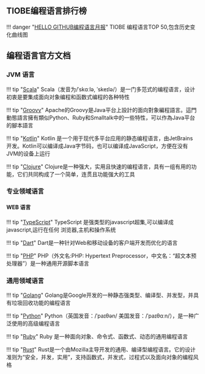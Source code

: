 ## TIOBE编程语言排行榜

!!! danger "[HELLO GITHUB编程语言月报](https://hellogithub.com/report/tiobe/)"
    TIOBE 编程语言TOP 50,包含历史变化曲线图


## 编程语言官方文档

### JVM 语言
       
!!! tip "[Scala](https://icopy.site/https://docs.scala-lang.org/)"
    Scala（发音为/ˈskɑːlə, ˈskeɪlə/）是一门多范式的编程语言，设计初衷是要集成面向对象编程和函数式编程的各种特性
       
!!! tip "[Groovy](https://icopy.site/https://groovy-lang.org.icopy.site/)"
    Apache的Groovy是Java平台上設計的面向對象編程語言。這門動態語言擁有類似Python、Ruby和Smalltalk中的一些特性，可以作為Java平台的腳本語言
       
!!! tip "[Kotlin](https://icopy.site/https://kotlinlang.org/)"
    Kotlin 是一个用于现代多平台应用的静态编程语言，由JetBrains 开发。Kotlin可以编译成Java字节码，也可以编译成JavaScript，方便在没有JVM的设备上运行
      
!!! tip "[Clojure](https://icopy.site/https://clojure.org/)"
    Clojure是一种强大，实用且快速的编程语言，具有一组有用的功能，它们共同构成了一个简单，连贯且功能强大的工具       

### 专业领域语言

#### WEB 语言

!!! tip "[TypeScript](https://icopy.site/https://www.typescriptlang.org.icopy.site/docs/home.html)"
    TypeScript 是强类型的javascript超集,可以编译成javascript,运行在任何
    浏览器,主机和操作系统

!!! tip "[Dart](https://icopy.site/https://dart.dev)"
    Dart是一种针对Web和移动设备的客户端开发而优化的语言

!!! tip "[PHP](https://php.net/manual/zh/)"
    PHP（外文名:PHP: Hypertext Preprocessor，中文名：“超文本预处理器”）是一种通用开源脚本语言


### 通用领域语言 

!!! tip "[Golang](https://icopy.site/https://golang.org/doc/)"
    Golang是Google开发的一种静态强类型、编译型、并发型，并具有垃圾回收功能的编程语言

!!! tip "[Python](https://icopy.site/https://docs.python.org/3/)"
    Python（英国发音：/ˈpaɪθən/ 美国发音：/ˈpaɪθɑːn/），是一种广泛使用的高级编程语言    
    
!!! tip "[Ruby](https://www.ruby-lang.org/zh_cn/)"
    Ruby 是一种面向对象、命令式、函数式、动态的通用编程语言   
    
!!! tip "[Rust](https://icopy.site/https://doc.rust-lang.org/)"
    Rust是一个由Mozilla主导开发的通用、编译型编程语言。它的设计准则为“安全，并发，实用”，支持函数式，并发式，过程式以及面向对象的编程风格
